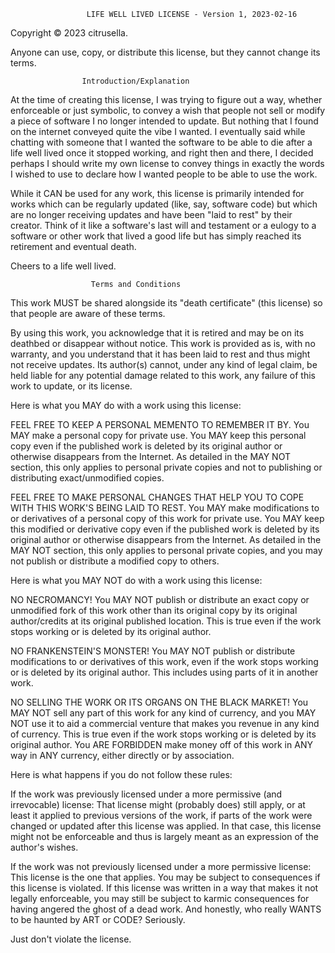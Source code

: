                      LIFE WELL LIVED LICENSE - Version 1, 2023-02-16

Copyright © 2023 citrusella.

Anyone can use, copy, or distribute this license, but they cannot change its terms.

                    Introduction/Explanation

At the time of creating this license, I was trying to figure out a way, whether enforceable or just symbolic, to convey a wish that people not sell or modify a piece of software I no longer intended to update. But nothing that I found on the internet conveyed quite the vibe I wanted. I eventually said while chatting with someone that I wanted the software to be able to die after a life well lived once it stopped working, and right then and there, I decided perhaps I should write my own license to convey things in exactly the words I wished to use to declare how I wanted people to be able to use the work.

While it CAN be used for any work, this license is primarily intended for works which can be regularly updated (like, say, software code) but which are no longer receiving updates and have been "laid to rest" by their creator. Think of it like a software's last will and testament or a eulogy to a software or other work that lived a good life but has simply reached its retirement and eventual death.

Cheers to a life well lived.

                      Terms and Conditions

This work MUST be shared alongside its "death certificate" (this license) so that people are aware of these terms.

By using this work, you acknowledge that it is retired and may be on its deathbed or disappear without notice. This work is provided as is, with no warranty, and you understand that it has been laid to rest and thus might not receive updates. Its author(s) cannot, under any kind of legal claim, be held liable for any potential damage related to this work, any failure of this work to update, or its license.

Here is what you MAY do with a work using this license:

FEEL FREE TO KEEP A PERSONAL MEMENTO TO REMEMBER IT BY. You MAY make a personal copy for private use. You MAY keep this personal copy even if the published work is deleted by its original author or otherwise disappears from the Internet. As detailed in the MAY NOT section, this only applies to personal private copies and not to publishing or distributing exact/unmodified copies.

FEEL FREE TO MAKE PERSONAL CHANGES THAT HELP YOU TO COPE WITH THIS WORK'S BEING LAID TO REST. You MAY make modifications to or derivatives of a personal copy of this work for private use. You MAY keep this modified or derivative copy even if the published work is deleted by its original author or otherwise disappears from the Internet. As detailed in the MAY NOT section, this only applies to personal private copies, and you may not publish or distribute a modified copy to others.

Here is what you MAY NOT do with a work using this license:

NO NECROMANCY! You MAY NOT publish or distribute an exact copy or unmodified fork of this work other than its original copy by its original author/credits at its original published location. This is true even if the work stops working or is deleted by its original author.

NO FRANKENSTEIN'S MONSTER! You MAY NOT publish or distribute modifications to or derivatives of this work, even if the work stops working or is deleted by its original author. This includes using parts of it in another work.

NO SELLING THE WORK OR ITS ORGANS ON THE BLACK MARKET! You MAY NOT sell any part of this work for any kind of currency, and you MAY NOT use it to aid a commercial venture that makes you revenue in any kind of currency. This is true even if the work stops working or is deleted by its original author. You ARE FORBIDDEN make money off of this work in ANY way in ANY currency, either directly or by association.

Here is what happens if you do not follow these rules:

If the work was previously licensed under a more permissive (and irrevocable) license:
That license might (probably does) still apply, or at least it applied to previous versions of the work, if parts of the work were changed or updated after this license was applied. In that case, this license might not be enforceable and thus is largely meant as an expression of the author's wishes.

If the work was not previously licensed under a more permissive license:
This license is the one that applies. You may be subject to consequences if this license is violated. If this license was written in a way that makes it not legally enforceable, you may still be subject to karmic consequences for having angered the ghost of a dead work. And honestly, who really WANTS to be haunted by ART or CODE? Seriously.

Just don't violate the license.